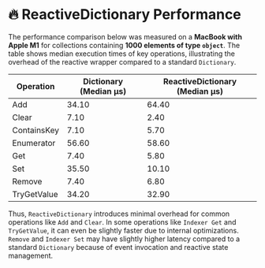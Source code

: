 # 🔥 ReactiveDictionary Performance

The performance comparison below was measured on a **MacBook with Apple M1** for collections containing **1000 elements
of type `object`**. The table shows median execution times of key operations, illustrating the overhead of the reactive
wrapper compared to a standard `Dictionary`.

| Operation   | Dictionary (Median μs) | ReactiveDictionary (Median μs) |
|-------------|------------------------|--------------------------------|
| Add         | 34.10                  | 64.40                          |
| Clear       | 7.10                   | 2.40                           |
| ContainsKey | 7.10                   | 5.70                           |
| Enumerator  | 56.60                  | 58.60                          |
| Get         | 7.40                   | 5.80                           |
| Set         | 35.50                  | 10.10                          |
| Remove      | 7.40                   | 6.80                           |
| TryGetValue | 34.20                  | 32.90                          |

Thus, `ReactiveDictionary` introduces minimal overhead for common operations like `Add` and `Clear`. In some operations
like `Indexer Get` and `TryGetValue`, it can even be slightly faster due to internal optimizations. `Remove` and
`Indexer Set` may have slightly higher latency compared to a standard `Dictionary` because of event invocation and
reactive state management.